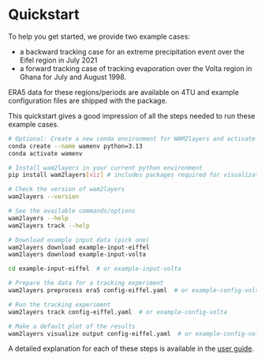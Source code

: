 # Quickstart

To help you get started, we provide two example cases:

- a backward tracking case for an extreme precipitation event over the Eifel
  region in July 2021
- a forward tracking case of tracking evaporation over the Volta region in Ghana
  for July and August 1998.

ERA5 data for these regions/periods are
available on 4TU and example configuration files are shipped with the package.

This quickstart gives a good impression of all the steps needed to run these
example cases.

```sh
# Optional: Create a new conda environment for WAM2layers and activate it
conda create --name wamenv python=3.13
conda activate wamenv

# Install wam2layers in your current python environment
pip install wam2layers[viz] # includes packages required for visualization

# Check the version of wam2layers
wam2layers --version

# See the available commands/options
wam2layers --help
wam2layers track --help

# Download example input data (pick one)
wam2layers download example-input-eiffel
wam2layers download example-input-volta

cd example-input-eiffel  # or example-input-volta

# Prepare the data for a tracking experiment
wam2layers preprocess era5 config-eiffel.yaml  # or example-config-volta

# Run the tracking experiment
wam2layers track config-eiffel.yaml  # or example-config-volta

# Make a default plot of the results
wam2layers visualize output config-eiffel.yaml  # or example-config-volta
```

A detailed explanation for each of these steps is available in the [user
guide](./userguide/index).
